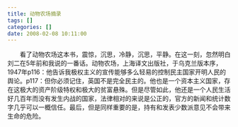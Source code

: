 ```yaml
---
title: 动物农场摘录
tags: []
categories: []
date: 2008-02-08 10:11:00 
---
```



&emsp;&emsp;看了动物农场这本书，震惊，沉思，冷静，沉思，平静。在这一刻，忽然明白刘二在5年前和我说的一番话。动物农场，上海译文出版社，于乌克兰版本序，1947年p116：他告诉我极权主义的宣传能够多么轻易的控制民主国家开明人民的舆论。p117：但你必须记住，英国不是完全民主的。他也是一个资本主义国家，存在这极大的资产阶级特权和极大的贫富悬殊。但是尽管如此，他还是一个人民生活好几百年而没有发生内战的国家，法律相对的来说是公正的，官方的新闻和统计数字几乎可以一概信任。最后，但是同样重要的是，持有和发表少数派意见不会带来生命的危险。